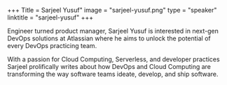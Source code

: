 +++
Title = Sarjeel Yusuf" 
image = "sarjeel-yusuf.png" 
type = "speaker" 
linktitle = "sarjeel-yusuf" 
+++

Engineer turned product manager, Sarjeel Yusuf is interested in next-gen DevOps solutions at Atlassian where he aims to unlock the potential of every DevOps practicing team. 

With a passion for Cloud Computing, Serverless, and developer practices Sarjeel prolifically writes about how DevOps and Cloud Computing are transforming the way software teams ideate, develop, and ship software.

